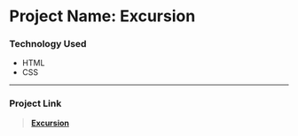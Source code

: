 # Project Name: **Excursion**
### Technology Used
- HTML
- CSS

---
### Project Link
> [**Excursion**](https://ganeshyevle.github.io/excursion/)



